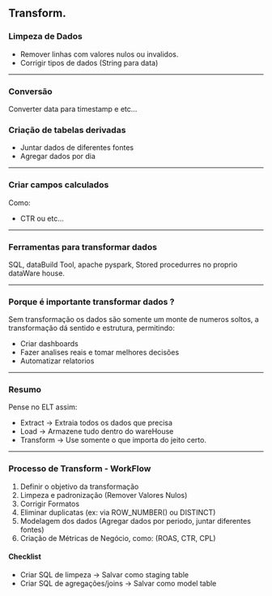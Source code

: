 ## Transform. 

### Limpeza de Dados 

- Remover linhas com valores nulos ou invalidos. 
- Corrigir tipos de dados (String para data)
----
### Conversão 

Converter data para timestamp e etc... 

### Criação de tabelas derivadas

- Juntar dados de diferentes fontes
- Agregar dados por dia 

---
### Criar campos calculados 

Como:
- CTR ou etc... 
----
### Ferramentas para transformar dados

SQL, dataBuild Tool, apache pyspark, Stored procedurres no proprio dataWare house.

----
### Porque é importante transformar dados ? 

Sem transformação os dados são somente um monte de numeros soltos, a transformação dá sentido e estrutura, permitindo: 

- Criar dashboards
- Fazer analises reais e tomar melhores decisões
- Automatizar relatorios

---

### Resumo 

Pense no ELT assim: 

- Extract -> Extraia todos os dados que precisa
- Load -> Armazene tudo dentro do wareHouse
- Transform -> Use somente o que importa do jeito certo.

-----

### Processo de Transform - WorkFlow

1. Definir o objetivo da transformação
2. Limpeza e padronização (Remover Valores Nulos) 
3. Corrigir Formatos
4. Eliminar duplicatas (ex: via ROW_NUMBER() ou DISTINCT)
5. Modelagem dos dados (Agregar dados por periodo, juntar diferentes fontes)
6. Criação de Métricas de Negócio, como: (ROAS, CTR, CPL)

#### Checklist 

- Criar SQL de limpeza  -> Salvar como staging table
- Criar SQL de agregações/joins -> Salvar como model table

